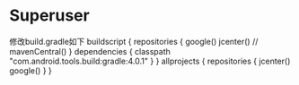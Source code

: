 # Superuser
修改build.gradle如下
buildscript {
  repositories {
        google()
        jcenter()
     // mavenCentral()
     }
       dependencies {
       classpath "com.android.tools.build:gradle:4.0.1"
    }
    }
     allprojects {
       repositories {
       jcenter()
       google()
      }
     }
